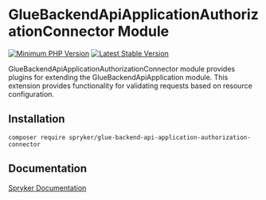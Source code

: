 # GlueBackendApiApplicationAuthorizationConnector Module
[![Minimum PHP Version](https://img.shields.io/badge/php-%3E%3D%208.2-8892BF.svg)](https://php.net/)
[![Latest Stable Version](https://poser.pugx.org/spryker/glue-backend-api-application-authorization-connector/v/stable.svg)](https://packagist.org/packages/spryker/glue-backend-api-application-authorization-connector)

GlueBackendApiApplicationAuthorizationConnector module provides plugins for extending the GlueBackendApiApplication module.
This extension provides functionality for validating requests based on resource configuration.

## Installation

```
composer require spryker/glue-backend-api-application-authorization-connector
```

## Documentation

[Spryker Documentation](https://docs.spryker.com)
